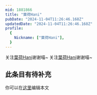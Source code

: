 ```yaml
---
mid: 1881866
title: "葉荷Hani"
pubDate: "2024-11-04T11:26:46.168Z"
updatedDate: "2024-11-04T11:26:46.168Z"
profile:
  {
    Nickname: ["葉荷Hani"],
  }
---
```


关注[葉荷Hani](https://space.bilibili.com/1881866)谢谢喵~ 关注[葉荷Hani](https://space.bilibili.com/1881866)谢谢喵~

## 此条目有待补充
你可以在[这里](https://github.com/Yuhanawa/VTuber.ICU/edit/master/src/content/v/葉荷Hani/index.md)编辑本文
